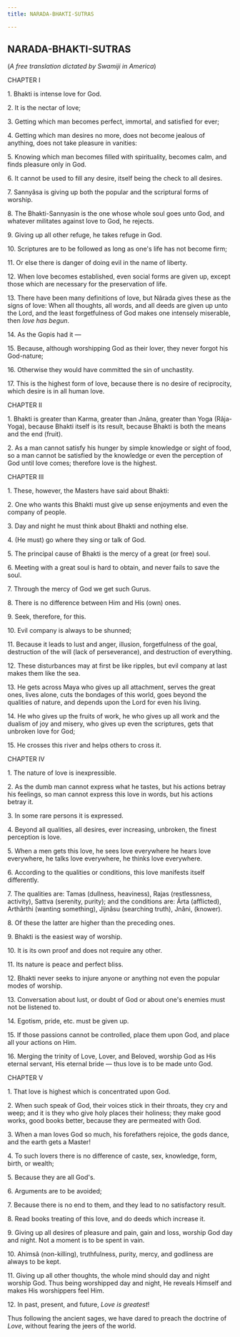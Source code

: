 ```yaml
---
title: NARADA-BHAKTI-SUTRAS

---
```





  

## NARADA-BHAKTI-SUTRAS

(*A free translation dictated by Swamiji in America*)

CHAPTER I

1\. Bhakti is intense love for God.

2\. It is the nectar of love;

3\. Getting which man becomes perfect, immortal, and satisfied for ever;

4\. Getting which man desires no more, does not become jealous of
anything, does not take pleasure in vanities:

5\. Knowing which man becomes filled with spirituality, becomes calm,
and finds pleasure only in God.

6\. It cannot be used to fill any desire, itself being the check to all
desires.

7\. Sannyâsa is giving up both the popular and the scriptural forms of
worship.

8\. The Bhakti-Sannyasin is the one whose whole soul goes unto God, and
whatever militates against love to God, he rejects.

9\. Giving up all other refuge, he takes refuge in God.

10\. Scriptures are to be followed as long as one's life has not become
firm;

11\. Or else there is danger of doing evil in the name of liberty.

12\. When love becomes established, even social forms are given up,
except those which are necessary for the preservation of life.

13\. There have been many definitions of love, but Nârada gives these as
the signs of love: When all thoughts, all words, and all deeds are given
up unto the Lord, and the least forgetfulness of God makes one intensely
miserable, then *love has begun*.

14\. As the Gopis had it —

15\. Because, although worshipping God as their lover, they never forgot
his God-nature;

16\. Otherwise they would have committed the sin of unchastity.

17\. This is the highest form of love, because there is no desire of
reciprocity, which desire is in all human love.

CHAPTER II

1\. Bhakti is greater than Karma, greater than Jnâna, greater than Yoga
(Râja-Yoga), because Bhakti itself is its result, because Bhakti is both
the means and the end (fruit).

2\. As a man cannot satisfy his hunger by simple knowledge or sight of
food, so a man cannot be satisfied by the knowledge or even the
perception of God until love comes; therefore love is the highest.

CHAPTER III

1\. These, however, the Masters have said about Bhakti:

2\. One who wants this Bhakti must give up sense enjoyments and even the
company of people.

3\. Day and night he must think about Bhakti and nothing else.

4\. (He must) go where they sing or talk of God.

5\. The principal cause of Bhakti is the mercy of a great (or free)
soul.

6\. Meeting with a great soul is hard to obtain, and never fails to save
the soul.

7\. Through the mercy of God we get such Gurus.

8\. There is no difference between Him and His (own) ones.

9\. Seek, therefore, for this.

10\. Evil company is always to be shunned;

11\. Because it leads to lust and anger, illusion, forgetfulness of the
goal, destruction of the will (lack of perseverance), and destruction of
everything.

12\. These disturbances may at first be like ripples, but evil company
at last makes them like the sea.

13\. He gets across Maya who gives up all attachment, serves the great
ones, lives alone, cuts the bondages of this world, goes beyond the
qualities of nature, and depends upon the Lord for even his living.

14\. He who gives up the fruits of work, he who gives up all work and
the dualism of joy and misery, who gives up even the scriptures, gets
that unbroken love for God;

15\. He crosses this river and helps others to cross it.

CHAPTER IV

1\. The nature of love is inexpressible.

2\. As the dumb man cannot express what he tastes, but his actions
betray his feelings, so man cannot express this love in words, but his
actions betray it.

3\. In some rare persons it is expressed.

4\. Beyond all qualities, all desires, ever increasing, unbroken, the
finest perception is love.

5\. When a men gets this love, he sees love everywhere he hears love
everywhere, he talks love everywhere, he thinks love everywhere.

6\. According to the qualities or conditions, this love manifests itself
differently.

7\. The qualities are: Tamas (dullness, heaviness), Rajas (restlessness,
activity), Sattva (serenity, purity); and the conditions are: Ârta
(afflicted), Arthârthi (wanting something), Jijnâsu (searching truth),
Jnâni, (knower).

8\. Of these the latter are higher than the preceding ones.

9\. Bhakti is the easiest way of worship.

10\. It is its own proof and does not require any other.

11\. Its nature is peace and perfect bliss.

12\. Bhakti never seeks to injure anyone or anything not even the
popular modes of worship.

13\. Conversation about lust, or doubt of God or about one's enemies
must not be listened to.

14\. Egotism, pride, etc. must be given up.

15\. If those passions cannot be controlled, place them upon God, and
place all your actions on Him.

16\. Merging the trinity of Love, Lover, and Beloved, worship God as His
eternal servant, His eternal bride — thus love is to be made unto God.

CHAPTER V

1\. That love is highest which is concentrated upon God.

2\. When such speak of God, their voices stick in their throats, they
cry and weep; and it is they who give holy places their holiness; they
make good works, good books better, because they are permeated with God.

3\. When a man loves God so much, his forefathers rejoice, the gods
dance, and the earth gets a Master!

4\. To such lovers there is no difference of caste, sex, knowledge,
form, birth, or wealth;

5\. Because they are all God's.

6\. Arguments are to be avoided;

7\. Because there is no end to them, and they lead to no satisfactory
result.

8\. Read books treating of this love, and do deeds which increase it.

9\. Giving up all desires of pleasure and pain, gain and loss, worship
God day and night. Not a moment is to be spent in vain.

10\. Ahimsâ (non-killing), truthfulness, purity, mercy, and godliness
are always to be kept.

11\. Giving up all other thoughts, the whole mind should day and night
worship God. Thus being worshipped day and night, He reveals Himself and
makes His worshippers feel Him.

12\. In past, present, and future, *Love is greatest*!

Thus following the ancient sages, we have dared to preach the doctrine
of *Love*, without fearing the jeers of the world.


